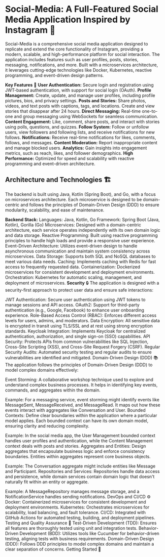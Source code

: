 # Social-Media: A Full-Featured Social Media Application Inspired by Instagram 🌟
Social-Media is a comprehensive social media application designed to replicate and extend the core functionality of Instagram, providing a modern, scalable, and high-performance platform for social interaction. The application includes features such as user profiles, posts, stories, messaging, notifications, and more. Built with a microservices architecture, it leverages cutting-edge technologies like Docker, Kubernetes, reactive programming, and event-driven design patterns.

**Key Features** 🚀
**User Authentication:** Secure login and registration using JWT-based authentication, with support for social login (OAuth).
**Profile Management:** Create, update, and manage user profiles, including profile pictures, bios, and privacy settings.
**Posts and Stories:** Share photos, videos, and text posts with captions, tags, and locations. Create and view stories that disappear after 24 hours.
**Direct Messaging:** Real-time one-to-one and group messaging using WebSockets for seamless communication.
**Content Engagement:** Like, comment, share posts, and interact with stories using polls, questions, and quizzes.
**Follow System:** Follow or unfollow users, view followers and following lists, and receive notifications for new follows.
**Notifications:** Receive real-time notifications for likes, comments, follows, and messages.
**Content Moderation:** Report inappropriate content and manage blocked users.
**Analytics:** Gain insights into engagement metrics, such as reach, likes, and follower demographics.
**High Performance:** Optimized for speed and scalability with reactive programming and event-driven architecture.
## Architecture and Technologies 🏗️
The backend is built using Java, Kotlin (Spring Boot), and Go, with a focus on microservices architecture. Each microservice is designed to be domain-centric and follows the principles of Domain-Driven Design (DDD) to ensure modularity, scalability, and ease of maintenance.

**Backend Stack:**
Languages: Java, Kotlin, Go
Framework: Spring Boot (Java, Kotlin), Gorilla (Go)
Microservices: Designed with a domain-centric architecture, each service operates independently with its own domain logic and data storage.
Reactive Programming: Built using reactive programming principles to handle high loads and provide a responsive user experience.
Event-Driven Architecture: Utilizes event-driven design to handle asynchronous communication and maintain system consistency across microservices.
Data Storage: Supports both SQL and NoSQL databases to meet various data needs.
Caching: Implements caching with Redis for fast access to frequently requested data.
Containerization: Dockerized microservices for consistent development and deployment environments.
Orchestration: Kubernetes for automatic scaling, management, and deployment of microservices.
**Security** 🔒
The application is designed with a security-first approach to protect user data and ensure safe interactions:

JWT Authentication: Secure user authentication using JWT tokens to manage sessions and API access.
OAuth2: Support for third-party authentication (e.g., Google, Facebook) to enhance user onboarding experience.
Role-Based Access Control (RBAC): Enforces different access levels for users, admins, and moderators.
Data Encryption: All sensitive data is encrypted in transit using TLS/SSL and at rest using strong encryption standards.
Keycloak Integration: Implements Keycloak for centralized authentication, authorization, and single sign-on (SSO) capabilities.
API Security: Protects APIs from common vulnerabilities like SQL Injection, Cross-Site Scripting (XSS), and Cross-Site Request Forgery (CSRF).
Regular Security Audits: Automated security testing and regular audits to ensure vulnerabilities are identified and mitigated.
Domain-Driven Design (DDD) 📚
The application follows the principles of Domain-Driven Design (DDD) to model complex domains effectively:

Event Storming: A collaborative workshop technique used to explore and understand complex business processes. It helps in identifying key events, commands, and aggregates within the domain.

Example: For a messaging service, event storming might identify events like MessageSent, MessageReceived, and MessageRead. It maps out how these events interact with aggregates like Conversation and User.
Bounded Contexts: Define clear boundaries within the application where a particular model applies. Each bounded context can have its own domain model, ensuring clarity and reducing complexity.

Example: In the social media app, the User Management bounded context handles user profiles and authentication, while the Content Management context deals with posts and stories.
Aggregates and Entities: Design aggregates that encapsulate business logic and enforce consistency boundaries. Entities within aggregates represent core business objects.

Example: The Conversation aggregate might include entities like Message and Participant.
Repositories and Services: Repositories handle data access and persistence, while domain services contain domain logic that doesn't naturally fit within an entity or aggregate.

Example: A MessageRepository manages message storage, and a NotificationService handles sending notifications.
DevOps and CI/CD ⚙️
Docker: Containerized microservices for consistent development and deployment environments.
Kubernetes: Orchestrates microservices for scalability, load balancing, and fault tolerance.
CI/CD: Integrated with GitHub Actions for automated testing, building, and deployment pipelines.
Testing and Quality Assurance 🧪
Test-Driven Development (TDD): Ensures all features are thoroughly tested using unit and integration tests.
Behavior-Driven Development (BDD): Utilizes tools like Cucumber for behavior-driven testing, aligning tests with business requirements.
Domain-Driven Design (DDD): Follows DDD principles to model complex domains and maintain a clear separation of concerns.
Getting Started 🎉
